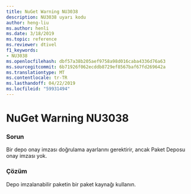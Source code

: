 ```yaml
---
title: NuGet Warning NU3038
description: NU3038 uyarı kodu
author: heng-liu
ms.author: henli
ms.date: 3/18/2019
ms.topic: reference
ms.reviewer: dtivel
f1_keywords:
- NU3038
ms.openlocfilehash: dbf57a38b205aef9758a98d016caba4336d76a63
ms.sourcegitcommit: 6b71926f062ecddb8729ef8567baf67fd269642a
ms.translationtype: MT
ms.contentlocale: tr-TR
ms.lasthandoff: 04/22/2019
ms.locfileid: "59931494"
---
```

# <a name="nuget-warning-nu3038"></a>NuGet Warning NU3038

### <a name="issue"></a>Sorun

Bir depo onay imzası doğrulama ayarlarını gerektirir, ancak Paket Deposu onay imzası yok.


### <a name="solution"></a>Çözüm

Depo imzalanabilir paketin bir paket kaynağı kullanın.  